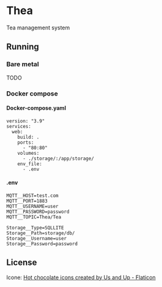 # Thea
Tea management system

## Running
### Bare metal
TODO

### Docker compose

#### Docker-compose.yaml
```
version: "3.9"
services:
  web:
    build: .
    ports:
      - "80:80"
    volumes:
      - ./storage/:/app/storage/
    env_file:
      - .env

```
#### .env 

```
MQTT__HOST=test.com
MQTT__PORT=1883
MQTT__USERNAME=user
MQTT__PASSWORD=password
MQTT__TOPIC=Thea/Tea

Storage__Type=SQLLITE
Storage__Path=storage/db/
Storage__Username=user
Storage__Password=password
```

## License

Icone: <a href="https://www.flaticon.com/free-icons/hot-chocolate" title="hot chocolate icons">Hot chocolate icons created by Us and Up - Flaticon</a>
